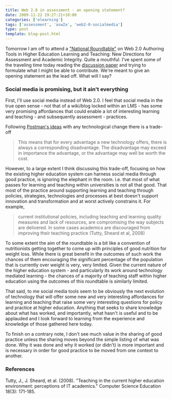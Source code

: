 ```yaml
---
title: Web 2.0 in assessment - an opening statement?
date: 2009-11-22 19:27:21+10:00
categories: ['elearning']
tags: ['assessment', 'asw2a', 'web2-0-socialmedia']
type: post
template: blog-post.html
---
```

Tomorrow I am off to attend a ["National Roundtable"](http://web2assessmentroundtable.pbworks.com/) on Web 2.0 Authoring Tools in Higher Education Learning and Teaching: New Directions for Assessment and Academic Integrity. Quite a mouthful. I've spent some of the traveling time today reading the [discussion paper](http://web2assessmentroundtable.pbworks.com//f/ASW2A+Discussion+Paper.pdf) and trying to formulate what I might be able to contribute. We're meant to give an opening statement as the lead off. What will I say?

### Social media is promising, but it ain't everything

First, I'll use social media instead of Web 2.0. I feel that social media in the true open sense - not that of a wiki/blog locked within an LMS - has some very promising affordances that could enable a lot of interesting learning and teaching - and subsequently assessment - practices.

Following [Postman's ideas](http://www.mat.upm.es/~jcm/neil-postman--five-things.html) with any technological change there is a trade-off

> This means that for every advantage a new technology offers, there is always a corresponding disadvantage. The disadvantage may exceed in importance the advantage, or the advantage may well be worth the cost.

However, to a large extent I think discussing this trade-off, focusing on how the existing higher education system can harness social media through good practice, is ignoring the elephant in the room. i.e. that most of what passes for learning and teaching within universities is not all that good. That most of the practice around supporting learning and teaching through policies, strategies, technologies and processes at best doesn't support innovation and transformation and at worst actively constrains it. For example,

> current institutional policies, including teaching and learning quality measures and lack of resources, are compromising the way subjects are delivered. In some cases academics are discouraged from improving their teaching practice (Tutty, Sheard et al, 2008)

To some extent the aim of the roundtable is a bit like a convention of nutritionists getting together to come up with principles of good nutrition for weight loss. While there is great benefit in the outcomes of such work the chances of them encouraging the significant percentage of the population that is currently over weight is very, very limited. Given the current nature of the higher education system - and particularly its work around technology mediated learning - the chances of a majority of teaching staff within higher education using the outcomes of this roundtable is similarly limited.

That said, to me social media tools seem to be obviously the next evolution of technology that will offer some new and very interesting affordances for learning and teaching that raise some very interesting questions for policy and practice at higher education. Anything that seeks to share knowledge about what has worked, and importantly, what hasn't is useful and to be applauded and I look forward to learning from the experience and knowledge of those gathered here today.

To finish on a contrary note, I don't see much value in the sharing of good practice unless the sharing moves beyond the simple listing of what was done. Why it was done and why it worked (or didn't) is more important and is necessary in order for good practice to be moved from one context to another.

### References

Tutty, J., J. Sheard, et al. (2008). "Teaching in the current higher education environment: perceptions of IT academics." Computer Science Education 18(3): 171-185.
